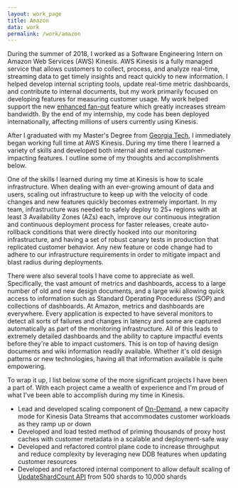 ```yaml
---
layout: work_page
title: Amazon
data: work
permalink: /work/amazon
---
```


During the summer of 2018, I worked as a Software Engineering Intern on Amazon Web Services (AWS) Kinesis. AWS Kinesis is a fully managed service that allows customers to collect, process, and analyze real-time, streaming data to get timely insights and react quickly to new information. I helped develop internal scripting tools, update real-time metric dashboards, and contribute to internal documents, but my work primarily focused on developing features for measuring customer usage. My work helped support the new [enhanced fan-out](https://aws.amazon.com/about-aws/whats-new/2018/08/stream_data_65_faster_with_5x_higher_fan_out_using_new_kinesis_data_streams_features/) feature which greatly increases stream bandwidth. By the end of my internship, my code has been deployed internationally, affecting millions of users currently using Kinesis.

After I graduated with my Master's Degree from [Georgia Tech](/work/gt), I immediately began working full time at AWS Kinesis. During my time there I learned a variety of skills and developed both internal and external customer-impacting features. I outline some of my thoughts and accomplishments below.

One of the skills I learned during my time at Kinesis is how to scale infrastructure. When dealing with an ever-growing amount of data and users, scaling out infrastructure to keep up with the velocity of code changes and new features quickly becomes extremely important. In my team, infrastructure was needed to safely deploy to 25+ regions with at least 3 Availability Zones (AZs) each, improve our continuous integration and continuous deployment process for faster releases, create auto-rollback conditions that were directly hooked into our monitoring infrastructure, and having a set of robust canary tests in production that replicated customer behavior. Any new feature or code change had to adhere to our infrastructure requirements in order to mitigate impact and blast radius during deployments.

There were also several tools I have come to appreciate as well. Specifically, the vast amount of metrics and dashboards, access to a large number of old and new design documents, and a large wiki allowing quick access to information such as Standard Operating Proceduress (SOP) and collections of dashboards. At Amazon, metrics and dashboards are everywhere. Every application is expected to have several monitors to detect all sorts of failures and changes in latency and some are captured automatically as part of the monitoring infrastructure. All of this leads to extremely detailed dashboards and the ability to capture impactful events before they're able to impact customers. This is on top of having design documents and wiki information readily available. Whether it's old design patterns or new technologies, having all that information available is quite empowering.

To wrap it up, I list below some of the more significant projects I have been a part of. With each project came a wealth of experience and I'm proud of what I've been able to accomplish during my time in Kinesis.
- Lead and developed scaling component of [On-Demand](https://aws.amazon.com/about-aws/whats-new/2021/11/amazon-kinesis-data-streams-on-demand/), a new capacity mode for Kinesis Data Streams that accommodates customer workloads as they ramp up or down
- Developed and load tested method of priming thousands of proxy host caches with customer metadata in a scalable and deployment-safe way
- Developed and refactored control plane code to increase throughput and reduce complexity by leveraging new DDB features when updating customer resources
- Developed and refactored internal component to allow default scaling of [UpdateShardCount API](https://aws.amazon.com/about-aws/whats-new/2020/03/amazon-kinesis-data-streams-now-supports-scaling-up-to-10000-mbs-throughput-with-a-single-api-call/) from 500 shards to 10,000 shards